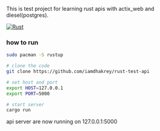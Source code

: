 This is test project for learning rust apis with actix_web and diesel(postgres).

[![Rust](https://github.com/iamdhakrey/rust-test-api/actions/workflows/rust.yml/badge.svg)](https://github.com/iamdhakrey/rust-test-api/actions/workflows/rust.yml)

### how to run 

```bash
sudo pacman -S rustup

# clone the code
git clone https://github.com/iamdhakrey/rust-test-api

# set host and port
export HOST=127.0.0.1
export PORT=5000

# start server
cargo run
```

api server are now running on 127.0.0.1:5000
